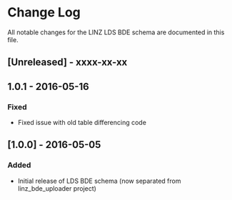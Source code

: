 # Change Log

All notable changes for the LINZ LDS BDE schema are documented in this file.

## [Unreleased] - xxxx-xx-xx

## 1.0.1 - 2016-05-16
### Fixed
- Fixed issue with old table differencing code

## [1.0.0] - 2016-05-05
### Added
- Initial release of LDS BDE schema (now separated from linz_bde_uploader project)
